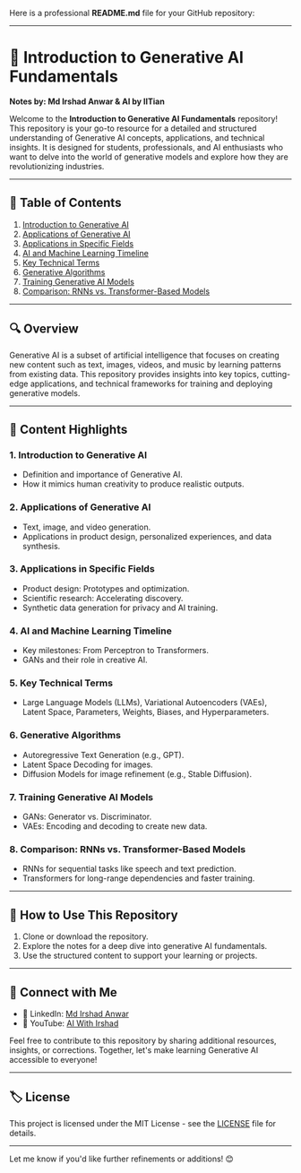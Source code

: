 Here is a professional **README.md** file for your GitHub repository:

---

# 📘 Introduction to Generative AI Fundamentals  
**Notes by: Md Irshad Anwar & AI by IITian**  

Welcome to the **Introduction to Generative AI Fundamentals** repository! This repository is your go-to resource for a detailed and structured understanding of Generative AI concepts, applications, and technical insights. It is designed for students, professionals, and AI enthusiasts who want to delve into the world of generative models and explore how they are revolutionizing industries.  

---

## 📑 **Table of Contents**  
1. [Introduction to Generative AI](#1-introduction-to-generative-ai)  
2. [Applications of Generative AI](#2-applications-of-generative-ai)  
3. [Applications in Specific Fields](#3-applications-in-specific-fields)  
4. [AI and Machine Learning Timeline](#4-ai-and-machine-learning-timeline)  
5. [Key Technical Terms](#5-key-technical-terms)  
6. [Generative Algorithms](#6-generative-algorithms)  
7. [Training Generative AI Models](#7-training-generative-ai-models)  
8. [Comparison: RNNs vs. Transformer-Based Models](#8-comparison-rnns-vs-transformer-based-models)  

---

## 🔍 **Overview**  
Generative AI is a subset of artificial intelligence that focuses on creating new content such as text, images, videos, and music by learning patterns from existing data. This repository provides insights into key topics, cutting-edge applications, and technical frameworks for training and deploying generative models.  

---

## 📂 **Content Highlights**  
### 1. **Introduction to Generative AI**  
- Definition and importance of Generative AI.  
- How it mimics human creativity to produce realistic outputs.  

### 2. **Applications of Generative AI**  
- Text, image, and video generation.  
- Applications in product design, personalized experiences, and data synthesis.  

### 3. **Applications in Specific Fields**  
- Product design: Prototypes and optimization.  
- Scientific research: Accelerating discovery.  
- Synthetic data generation for privacy and AI training.  

### 4. **AI and Machine Learning Timeline**  
- Key milestones: From Perceptron to Transformers.  
- GANs and their role in creative AI.  

### 5. **Key Technical Terms**  
- Large Language Models (LLMs), Variational Autoencoders (VAEs), Latent Space, Parameters, Weights, Biases, and Hyperparameters.  

### 6. **Generative Algorithms**  
- Autoregressive Text Generation (e.g., GPT).  
- Latent Space Decoding for images.  
- Diffusion Models for image refinement (e.g., Stable Diffusion).  

### 7. **Training Generative AI Models**  
- GANs: Generator vs. Discriminator.  
- VAEs: Encoding and decoding to create new data.  

### 8. **Comparison: RNNs vs. Transformer-Based Models**  
- RNNs for sequential tasks like speech and text prediction.  
- Transformers for long-range dependencies and faster training.  

---

## 📌 **How to Use This Repository**  
1. Clone or download the repository.  
2. Explore the notes for a deep dive into generative AI fundamentals.  
3. Use the structured content to support your learning or projects.  

---

## 🤝 **Connect with Me**  
- 💼 LinkedIn: [Md Irshad Anwar](https://www.linkedin.com/in/md-irshad-anwar/)  
- 🌟 YouTube: [AI With Irshad](https://www.youtube.com/channel/UC-LinkHere)  

Feel free to contribute to this repository by sharing additional resources, insights, or corrections. Together, let's make learning Generative AI accessible to everyone!  

---

## 🏷️ **License**  
This project is licensed under the MIT License - see the [LICENSE](LICENSE) file for details.  

---

Let me know if you'd like further refinements or additions! 😊
